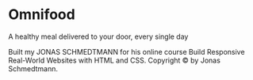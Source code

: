 # Omnifood

A healthy meal delivered to your door, every single day

Built my JONAS SCHMEDTMANN for his online course Build Responsive Real-World Websites with HTML and CSS. Copyright © by Jonas Schmedtmann.

